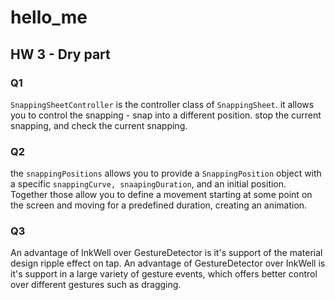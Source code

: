 # hello_me

## HW 3 - Dry part

### Q1
`SnappingSheetController` is the controller class of `SnappingSheet`. it allows you to control the snapping - snap into a different position. stop the current snapping, and check the current snapping.

### Q2
the `snappingPositions` allows you to provide a `SnappingPosition` object with a specific `snappingCurve, snaapingDuration`, and an initial position. Together those allow you to define a movement starting at some point on the screen and moving for a predefined duration, creating an animation.

### Q3
An advantage of InkWell over GestureDetector is it's support of the material design ripple effect on tap.
An advantage of GestureDetector over InkWell is it's support in a large variety of gesture events, which offers better control over different gestures such as dragging.
